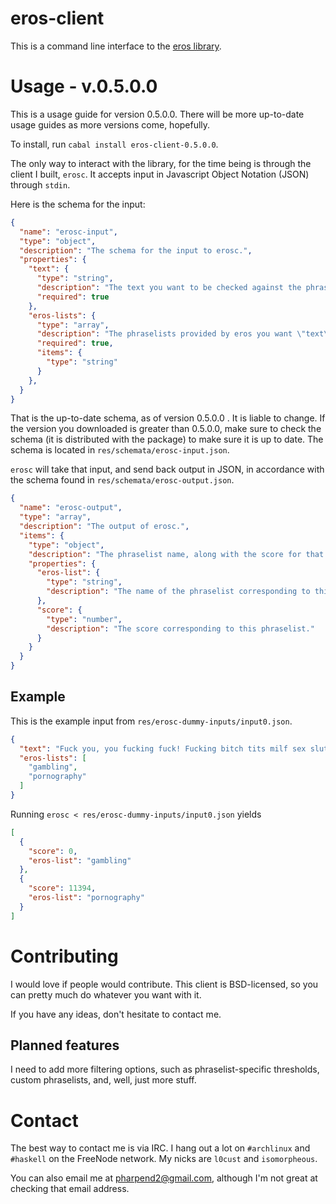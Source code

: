 # eros-client

This is a command line interface to the
[eros library](https://github.com/pharpend/eros).

# Usage - v.0.5.0.0

This is a usage guide for version 0.5.0.0. There will be more up-to-date usage
guides as more versions come, hopefully.

To install, run `cabal install eros-client-0.5.0.0`.

The only way to interact with the library, for the time being is through the
client I built, `erosc`. It accepts input in Javascript Object Notation (JSON)
through `stdin`.

Here is the schema for the input:

```json
{
  "name": "erosc-input",
  "type": "object",
  "description": "The schema for the input to erosc.",
  "properties": {
    "text": {
      "type": "string",
      "description": "The text you want to be checked against the phraselists.",
      "required": true
    },
    "eros-lists": {
      "type": "array",
      "description": "The phraselists provided by eros you want \"text\" to be checked against.",
      "required": true,
      "items": {
        "type": "string"
      }
    },
  }
}
```

That is the up-to-date schema, as of version 0.5.0.0 . It is liable to
change. If the version you downloaded is greater than 0.5.0.0, make sure to
check the schema (it is distributed with the package) to make sure it is up to
date. The schema is located in `res/schemata/erosc-input.json`.

`erosc` will take that input, and send back output in JSON, in accordance with
the schema found in `res/schemata/erosc-output.json`.

```json
{
  "name": "erosc-output",
  "type": "array",
  "description": "The output of erosc.",
  "items": {
    "type": "object",
    "description": "The phraselist name, along with the score for that phraselist.",
    "properties": {
      "eros-list": {
        "type": "string",
        "description": "The name of the phraselist corresponding to this object."
      },
      "score": {
        "type": "number",
        "description": "The score corresponding to this phraselist."
      }
    }
  }
}
```

## Example

This is the example input from `res/erosc-dummy-inputs/input0.json`.

```json
{
  "text": "Fuck you, you fucking fuck! Fucking bitch tits milf sex sluts!",
  "eros-lists": [
    "gambling",
    "pornography"
  ]
}
```

Running `erosc < res/erosc-dummy-inputs/input0.json` yields

```json
[
  {
    "score": 0,
    "eros-list": "gambling"
  },
  {
    "score": 11394,
    "eros-list": "pornography"
  }
]
```

# Contributing

I would love if people would contribute. This client is BSD-licensed, so you can
pretty much do whatever you want with it.

If you have any ideas, don't hesitate to contact me.

## Planned features

I need to add more filtering options, such as phraselist-specific thresholds,
custom phraselists, and, well, just more stuff.

# Contact

The best way to contact me is via IRC. I hang out a lot on `#archlinux` and
`#haskell` on the FreeNode network. My nicks are `l0cust` and `isomorpheous`.

You can also email me at <pharpend2@gmail.com>, although I'm not great at
checking that email address.
